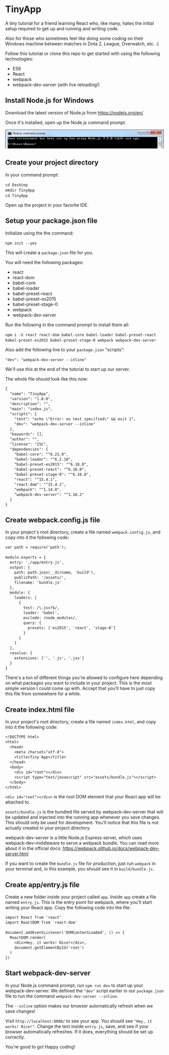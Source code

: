# TinyApp
A tiny tutorial for a friend learning React who, like many, hates the initial setup required to get up and running and writing code.

Also for those who sometimes feel like doing some coding on their Windows machine between matches in Dota 2, League, Overwatch, etc. :)

Follow this tutorial or clone this repo to get started with using the following technologies:
* ES6
* React
* webpack
* webpack-dev-server (with live reloading!)

## Install Node.js for Windows
Download the latest version of Node.js from https://nodejs.org/en/

Once it's installed, open up the Node.js command prompt.

![alt text](images/nodejs_command_prompt.png)

## Create your project directory
In your command prompt:

`cd Desktop`  
`mkdir TinyApp`  
`cd TinyApp`  

Open up the project in your favorite IDE.

## Setup your package.json file
Initialize using the the command:

`npm init --yes`

This will create a `package.json` file for you.

You will need the following packages:
* react
* react-dom
* babel-core
* babel-loader
* babel-preset-react
* babel-preset-es2015
* babel-preset-stage-0
* webpack
* webpack-dev-server

Run the following in the command prompt to install them all:

`npm i -S react react-dom babel-core babel-loader babel-preset-react babel-preset-es2015 babel-preset-stage-0 webpack webpack-dev-server`

Also add the following line to your `package.json` "scripts":

`"dev": "webpack-dev-server --inline"`

We'll use this at the end of the tutorial to start up our server.

The whole file should look like this now:

```
{
  "name": "TinyApp",
  "version": "1.0.0",
  "description": "",
  "main": "index.js",
  "scripts": {
    "test": "echo \"Error: no test specified\" && exit 1",
    "dev": "webpack-dev-server --inline"
  },
  "keywords": [],
  "author": "",
  "license": "ISC",
  "dependencies": {
    "babel-core": "^6.21.0",
    "babel-loader": "^6.2.10",
    "babel-preset-es2015": "^6.18.0",
    "babel-preset-react": "^6.16.0",
    "babel-preset-stage-0": "^6.16.0",
    "react": "^15.4.1",
    "react-dom": "^15.4.1",
    "webpack": "^1.14.0",
    "webpack-dev-server": "^1.16.2"
  }
}
```

## Create webpack.config.js file
In your project's root directory, create a file named `webpack.config.js`, and copy into it the following code:

```
var path = require('path');

module.exports = {
  entry: './app/entry.js',
  output: {
    path: path.join(__dirname, 'build'),
    publicPath: '/assets/',
    filename: 'bundle.js'
  },
  module: {
    loaders: [
      {
        test: /\.jsx?$/,
        loader: 'babel',
        exclude: /node_modules/,
        query: {
          presets: ['es2015', 'react', 'stage-0']
        }
      }
    ]
  },
  resolve: {
    extensions: ['', '.js', '.jsx']
  }
}
```

There's a ton of different things you're allowed to configure here depending on what packages you want to include in your project. This is the most simple version I could come up with. Accept that you'll have to just copy this file from somewhere for a while.

## Create index.html file
In your project's root directory, create a file named `index.html`, and copy into it the following code:

```
<!DOCTYPE html>
<html>
  <head>
    <meta charset="utf-8">
    <title>Tiny App</title>
  </head>
  <body>
    <div id="root"></div>
    <script type="text/javascript" src="assets/bundle.js"></script>
  </body>
</html>
```

`<div id="root"></div>` is the root DOM element that your React app will be attached to.

`assets/bundle.js` is the bundled file served by webpack-dev-server that will be updated and injected into the running app whenever you save changes. This should only be used for development. You'll notice that this file is not actually created in your project directory.

webpack-dev-server is a little Node.js Express server, which uses webpack-dev-middleware to serve a webpack bundle. You can read more about it in the official docs: https://webpack.github.io/docs/webpack-dev-server.html

If you want to create the `bundle.js` file for production, just run `webpack` in your terminal and, in this example, you should see it in `build/bundle.js`.

## Create app/entry.js file
Create a new folder inside your project called `app`. Inside `app` create a file named `entry.js`. This is the entry point for webpack, where you'll start writing your React app. Copy the following code into the file:

```
import React from 'react'
import ReactDOM from 'react-dom'

document.addEventListener('DOMContentLoaded', () => {
  ReactDOM.render(
    <div>Hey, it works! Nice!</div>,
    document.getElementById('root')
  )
})
```

## Start webpack-dev-server
In your Node.js command prompt, run `npm run dev` to start up your webpack-dev-server. We defined the `"dev"` script earlier in our `package.json` file to run the command `webpack-dev-server --inline`.

The `--inline` option makes our browser automatically refresh when we save changes!

Visit `http://localhost:8080/` to see your app. You should see `"Hey, it works! Nice!"`. Change the text inside `entry.js`, save, and see if your browser automatically refreshes. If it does, everything should be set up correctly.

You're good to go! Happy coding!
